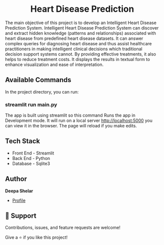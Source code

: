 <h1 align="center">Heart Disease Prediction</h1>

<p align="left">The main objective of this project is to develop an Intelligent Heart Disease Prediction System. Intelligent Heart Disease Prediction System can discover and extract hidden knowledge (patterns and relationships) associated with heart disease from predefined heart disease datasets. It can answer complex queries for diagnosing heart disease and thus assist healthcare practitioners in making intelligent clinical decisions which traditional decision support systems cannot. By providing effective treatments, it also helps to reduce treatment costs. It displays the results in textual form to enhance visualization and ease of interpretation.</p>

## Available Commands

In the project directory, you can run:

### streamlit run main.py

The app is built using streamlit so this command Runs the app in Development mode. It will run on a local server [http://localhost:5000](http://localhost:5000) you can view it in the browser. The page will reload if you make edits.

## Tech Stack

- Front End - Streamlit
- Back End - Python
- Database - Sqlite3

## Author

**Deepa Shelar**

- [Profile](https://github.com/deepashelar11 "Deepa Shelar")

## 🤝 Support

Contributions, issues, and feature requests are welcome!

Give a ⭐️ if you like this project!
